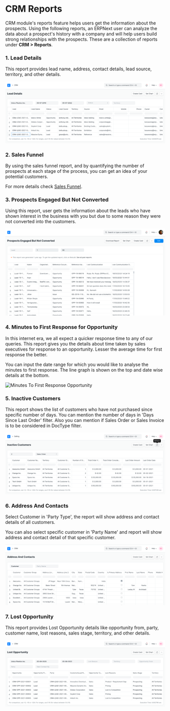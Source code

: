 
# CRM Reports


CRM module's reports feature helps users get the information about the prospects. Using the following reports, an ERPNext user can analyze the data about a prospect's history with a company and will help users build strong relationships with the prospects. These are a collection of reports under **CRM > Reports**.


### 1. Lead Details


This report provides lead name, address, contact details, lead source, territory, and other details.


![Lead Details Report](/files/lead-details.png)


### 2. Sales Funnel


By using the sales funnel report, and by quantifying the number of prospects at each stage of the process, you can get an idea of your potential customers.


For more details check [Sales Funnel](/docs/en/CRM/articles/sales_funnel).


### 3. Prospects Engaged But Not Converted


Using this report, user gets the information about the leads who have shown interest in the business with you but due to some reason they were not converted into the customers.


![Prospects Engaged But Not Converted](/files/prospects-engaged-but-not-converted.png)


### 4. Minutes to First Response for Opportunity


In this internet era, we all expect a quicker response time to any of our queries. This report gives you the details about time taken by sales executives for response to an opportunity. Lesser the average time for first response the better.


You can input the date range for which you would like to analyse the minutes to first response. The line graph is shown on the top and date wise details at the bottom.


![Minutes To First Response Opportunity](/files/minutes_to_first_response.png)


### 5. Inactive Customers


This report shows the list of customers who have not purchased since specific number of days. You can mention the number of days in 'Days Since Last Order' filter. Also you can mention if Sales Order or Sales Invoice is to be considered in DocType filter.


![Inactive Customers](/files/inactive-customers.png)


### 6. Address And Contacts


Select Customer in 'Party Type', the report will show address and contact details of all customers.


You can also select specific customer in 'Party Name' and report will show address and contact detail of that specific customer.


![Address and Contact Report](/files/address-and-contacts.png)


### 7. Lost Opportunity


This report provides Lost Opportunity details like opportunity from, party, customer name, lost reasons, sales stage, territory, and other details.


![Lost Opportunity](/files/lost-opportunity.png)



